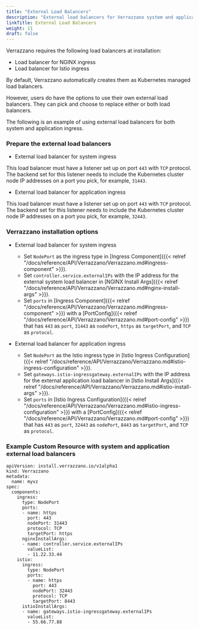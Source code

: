 ```yaml
---
title: "External Load Balancers"
description: "External load balancers for Verrazzano system and application endpoints"
linkTitle: External Load Balancers
weight: 11
draft: false
---
```


Verrazzano requires the following load balancers at installation:
* Load balancer for NGINX ingress
* Load balancer for Istio ingress

By default, Verrazzano automatically creates them as Kubernetes managed load balancers. 

However, users do have the options to use their own external load balancers.  They can pick and choose to replace either or both load balancers.

The following is an example of using external load balancers for both system and application ingress.

### Prepare the external load balancers  

* External load balancer for system ingress

This load balancer must have a listener set up on port `443` with `TCP` protocol.  
The backend set for this listener needs to include the Kubernetes cluster node IP addresses on a port you pick, for example, `31443`.

* External load balancer for application ingress

This load balancer must have a listener set up on port `443` with `TCP` protocol.  
The backend set for this listener needs to include the Kubernetes cluster node IP addresses on a port you pick, for example, `32443`.

### Verrazzano installation options

* External load balancer for system ingress

  - Set `NodePort` as the ingress type in [Ingress Component]({{< relref "/docs/reference/API/Verrazzano/Verrazzano.md#ingress-component" >}}).
  - Set `controller.service.externalIPs` with the IP address for the external system load balancer in [NGINX Install Args]({{< relref "/docs/reference/API/Verrazzano/Verrazzano.md#nginx-install-args" >}}).
  - Set `ports` in [Ingress Component]({{< relref "/docs/reference/API/Verrazzano/Verrazzano.md#ingress-component" >}}) with a [PortConfig]({{< relref "/docs/reference/API/Verrazzano/Verrazzano.md#port-config" >}}) that has `443` as `port`, `31443` as `nodePort`, `https` as `targetPort`, and `TCP` as `protocol`.

* External load balancer for application ingress

  - Set `NodePort` as the Istio ingress type in [Istio Ingress Configuration]({{< relref "/docs/reference/API/Verrazzano/Verrazzano.md#istio-ingress-configuration" >}}).
  - Set `gateways.istio-ingressgateway.externalIPs` with the IP address for the external application load balancer in [Istio Install Args]({{< relref "/docs/reference/API/Verrazzano/Verrazzano.md#istio-install-args" >}}).
  - Set `ports` in [Istio Ingress Configuration]({{< relref "/docs/reference/API/Verrazzano/Verrazzano.md#istio-ingress-configuration" >}}) with a [PortConfig]({{< relref "/docs/reference/API/Verrazzano/Verrazzano.md#port-config" >}}) that has `443` as `port`, `32443` as `nodePort`, `8443` as `targetPort`, and `TCP` as `protocol`.

### Example Custom Resource with system and application external load balancers

```
apiVersion: install.verrazzano.io/v1alpha1
kind: Verrazzano
metadata:
  name: myvz
spec:
  components:
    ingress:
      type: NodePort
      ports:
      - name: https
        port: 443
        nodePort: 31443
        protocol: TCP
        targetPort: https
      nginxInstallArgs:
      - name: controller.service.externalIPs
        valueList:
        - 11.22.33.44
    istio:
      ingress:
        type: NodePort
        ports:
        - name: https
          port: 443
          nodePort: 32443
          protocol: TCP
          targetPort: 8443
      istioInstallArgs:
      - name: gateways.istio-ingressgateway.externalIPs
        valueList:
        - 55.66.77.88
```